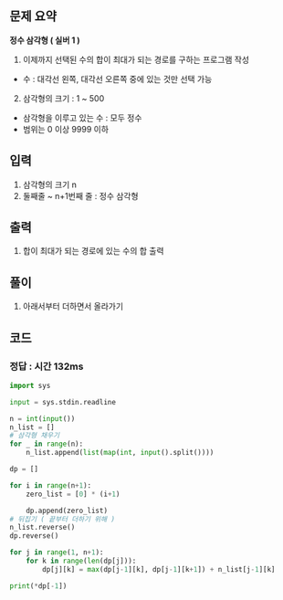 ## 문제 요약

**정수 삼각형 ( 실버 1 )**

1. 이제까지 선택된 수의 합이 최대가 되는 경로를 구하는 프로그램 작성
- 수 : 대각선 왼쪽, 대각선 오른쪽 중에 있는 것만 선택 가능

2. 삼각형의 크기 : 1 ~ 500
- 삼각형을 이루고 있는 수 : 모두 정수
- 범위는 0 이상 9999 이하

## 입력
1. 삼각형의 크기 n
2. 둘째줄 ~ n+1번째 줄 : 정수 삼각형

## 출력
1. 합이 최대가 되는 경로에 있는 수의 합 출력

## 풀이
1. 아래서부터 더하면서 올라가기

## 코드

### 정답 : 시간 132ms

```python
import sys

input = sys.stdin.readline

n = int(input())
n_list = []
# 삼각형 채우기
for _ in range(n):
    n_list.append(list(map(int, input().split())))

dp = []

for i in range(n+1):
    zero_list = [0] * (i+1)

    dp.append(zero_list)
# 뒤집기 ( 끝부터 더하기 위해 )
n_list.reverse()
dp.reverse()

for j in range(1, n+1):
    for k in range(len(dp[j])):
        dp[j][k] = max(dp[j-1][k], dp[j-1][k+1]) + n_list[j-1][k]

print(*dp[-1])

```

